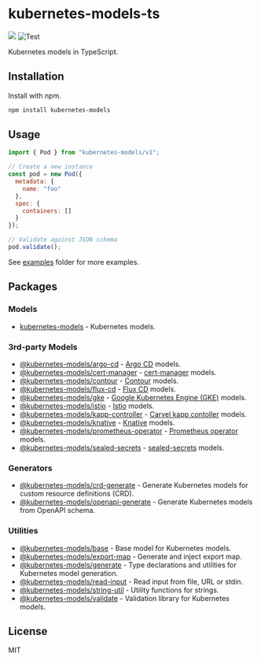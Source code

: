 # kubernetes-models-ts

[![](https://img.shields.io/npm/v/kubernetes-models.svg)](https://www.npmjs.com/package/kubernetes-models) ![Test](https://github.com/tommy351/kubernetes-models-ts/workflows/Test/badge.svg)

Kubernetes models in TypeScript.

## Installation

Install with npm.

```sh
npm install kubernetes-models
```

## Usage

```js
import { Pod } from "kubernetes-models/v1";

// Create a new instance
const pod = new Pod({
  metadata: {
    name: "foo"
  },
  spec: {
    containers: []
  }
});

// Validate against JSON schema
pod.validate();
```

See [examples](examples) folder for more examples.

## Packages

### Models

- [kubernetes-models](packages/kubernetes-models) - Kubernetes models.

### 3rd-party Models

- [@kubernetes-models/argo-cd](packages/argo-cd) - [Argo CD](https://argo-cd.readthedocs.io/) models.
- [@kubernetes-models/cert-manager](packages/cert-manager) - [cert-manager](https://cert-manager.io/) models.
- [@kubernetes-models/contour](packages/contour) - [Contour](https://projectcontour.io/) models.
- [@kubernetes-models/flux-cd](packages/flux-cd) - [Flux CD](https://fluxcd.io/) models.
- [@kubernetes-models/gke](packages/gke) - [Google Kubernetes Engine (GKE)](https://cloud.google.com/kubernetes-engine) models.
- [@kubernetes-models/istio](packages/istio) - [Istio](https://istio.io/) models.
- [@kubernetes-models/kapp-controller](packages/kapp-controller) - [Carvel kapp contoller](https://github.com/vmware-tanzu/carvel-kapp-controller) models.
- [@kubernetes-models/knative](packages/knative) - [Knative](https://knative.dev/) models.
- [@kubernetes-models/prometheus-operator](packages/prometheus-operator) - [Prometheus operator](https://github.com/prometheus-operator/prometheus-operator/) models.
- [@kubernetes-models/sealed-secrets](packages/sealed-secrets) - [sealed-secrets](https://github.com/bitnami-labs/sealed-secrets) models.

### Generators

- [@kubernetes-models/crd-generate](packages/crd-generate) - Generate Kubernetes models for custom resource definitions (CRD).
- [@kubernetes-models/openapi-generate](packages/openapi-generate) - Generate Kubernetes models from OpenAPI schema.

### Utilities

- [@kubernetes-models/base](packages/base) - Base model for Kubernetes models.
- [@kubernetes-models/export-map](packages/export-map) - Generate and inject export map.
- [@kubernetes-models/generate](packages/generate) - Type declarations and utilities for Kubernetes model generation.
- [@kubernetes-models/read-input](packages/read-input) - Read input from file, URL or stdin.
- [@kubernetes-models/string-util](packages/string-util) - Utility functions for strings.
- [@kubernetes-models/validate](packages/validate) - Validation library for Kubernetes models.

## License

MIT
